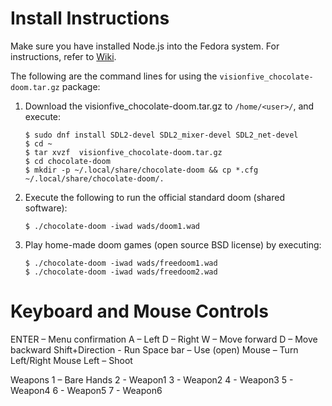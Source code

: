 

# **Install Instructions**

Make sure you have installed Node.js into the Fedora system. For instructions, refer to [Wiki](https://wiki.rvspace.org/en/Product/VisionFive/ApplicationNotes/V8_Demo).

The following are the command lines for using the `visionfive_chocolate-doom.tar.gz`  package:

1. Download the visionfive_chocolate-doom.tar.gz to  `/home/<user>/`, and execute:

   ```
   $ sudo dnf install SDL2-devel SDL2_mixer-devel SDL2_net-devel
   $ cd ~
   $ tar xvzf  visionfive_chocolate-doom.tar.gz
   $ cd chocolate-doom
   $ mkdir -p ~/.local/share/chocolate-doom && cp *.cfg ~/.local/share/chocolate-doom/.
   ```

2. Execute the following to run the official standard doom (shared software):

   ```
   $ ./chocolate-doom -iwad wads/doom1.wad
   ```

3. Play home-made doom games (open source BSD license) by executing:

   ```
   $ ./chocolate-doom -iwad wads/freedoom1.wad
   $ ./chocolate-doom -iwad wads/freedoom2.wad
   ```

   

# **Keyboard and Mouse Controls**



ENTER – Menu confirmation
A – Left
D – Right
W – Move forward
D – Move backward
Shift+Direction - Run
Space bar – Use (open)
Mouse – Turn Left/Right
Mouse Left – Shoot

Weapons
1 – Bare Hands
2 - Weapon1
3 - Weapon2
4 - Weapon3
5 - Weapon4
6 - Weapon5
7 - Weapon6